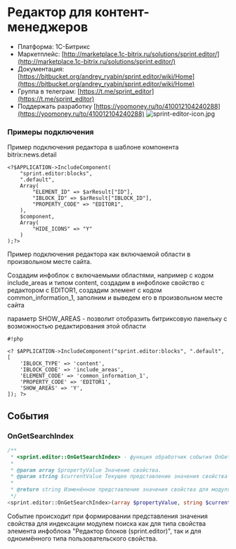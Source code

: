 # Редактор для контент-менеджеров #
* Платформа: 1С-Битрикс
* Маркетплейс: [http://marketplace.1c-bitrix.ru/solutions/sprint.editor/](http://marketplace.1c-bitrix.ru/solutions/sprint.editor/)
* Документация: [https://bitbucket.org/andrey_ryabin/sprint.editor/wiki/Home](https://bitbucket.org/andrey_ryabin/sprint.editor/wiki/Home)
* Группа в телеграм: [https://t.me/sprint_editor](https://t.me/sprint_editor)
* Поддержать разработку [https://yoomoney.ru/to/410012104240288](https://yoomoney.ru/to/410012104240288)
![sprint-editor-icon.jpg](https://bitbucket.org/repo/adr668/images/1541013359-sprint-editor-icon.jpg)


### Примеры подключения

Пример подключения редактора в шаблоне компонента bitrix:news.detail
```
<?$APPLICATION->IncludeComponent(
    "sprint.editor:blocks",
    ".default",
    Array(
        "ELEMENT_ID" => $arResult["ID"],
        "IBLOCK_ID" => $arResult["IBLOCK_ID"],
        "PROPERTY_CODE" => "EDITOR1",
    ),
    $component,
    Array(
        "HIDE_ICONS" => "Y"
    )
);?>

```

Пример подключения редактора как включаемой области в произвольном месте сайта.

Создадим инфоблок с включаемыми областями, например
с кодом include_areas и типом content, создадим в инфоблоке свойство с редактором с EDITOR1, 
создадим элемент с кодом common_information_1, заполним и выведем его в произвольном месте сайта

параметр SHOW_AREAS - позволит отобразить битриксовую панельку с возможностью редактирования этой области

```
#!php

<? $APPLICATION->IncludeComponent("sprint.editor:blocks", ".default", [
    'IBLOCK_TYPE' => 'content',
    'IBLOCK_CODE' => 'include_areas',
    'ELEMENT_CODE' => 'common_information_1',
    'PROPERTY_CODE' => 'EDITOR1',
    'SHOW_AREAS' => 'Y',
]); ?>
``` 

События
-------

### OnGetSearchIndex

```php
/**
 * <sprint.editor::OnGetSearchIndex> - функция обработчик события OnGetSearchIndex модуля sprint.editor
 *
 * @param array $propertyValue Значение свойства. 
 * @param string $currentValue Текущее представление значения свойства для модуля поиска. 
 *
 * @return string Изменённое представление значения свойства для модуля поиска.
 */
<sprint.editor::OnGetSearchIndex>(array $propertyValue, string $currentValue): string
```

Событие происходит при формировании представления значения свойства для индексации модулем поиска как для типа свойства
элемента инфоблока "Редактор блоков (sprint.editor)", так и для одноимённого типа пользовательского свойства.  
